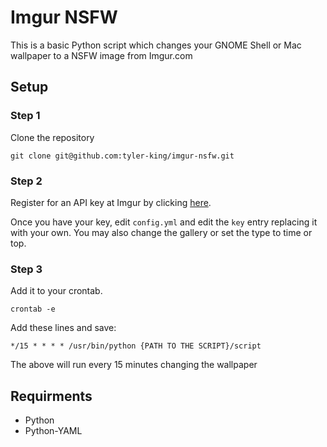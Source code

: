 # Imgur NSFW

This is a basic Python script which changes your GNOME Shell or Mac wallpaper to a NSFW image from Imgur.com

## Setup

### Step 1

Clone the repository

    git clone git@github.com:tyler-king/imgur-nsfw.git

### Step 2

Register for an API key at Imgur by clicking [here](https://imgur.com/signin?redirect=http://api.imgur.com/oauth2/addclient).

Once you have your key, edit `config.yml` and edit the `key` entry replacing it with your own. You may also change the gallery or set the type to time or top.

### Step 3

Add it to your crontab.

    crontab -e

Add these lines and save:

    */15 * * * * /usr/bin/python {PATH TO THE SCRIPT}/script

The above will run every 15 minutes changing the wallpaper

## Requirments

+ Python
+ Python-YAML

